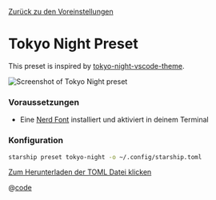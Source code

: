 [Zurück zu den Voreinstellungen](./README.md#pastel-powerline)

# Tokyo Night Preset

This preset is inspired by [tokyo-night-vscode-theme](https://github.com/enkia/tokyo-night-vscode-theme).

![Screenshot of Tokyo Night preset](/presets/img/tokyo-night.png)

### Voraussetzungen

- Eine [Nerd Font](https://www.nerdfonts.com/) installiert und aktiviert in deinem Terminal

### Konfiguration

```sh
starship preset tokyo-night -o ~/.config/starship.toml
```

[Zum Herunterladen der TOML Datei klicken](/presets/toml/tokyo-night.toml)

@[code](../../.vuepress/public/presets/toml/tokyo-night.toml)
